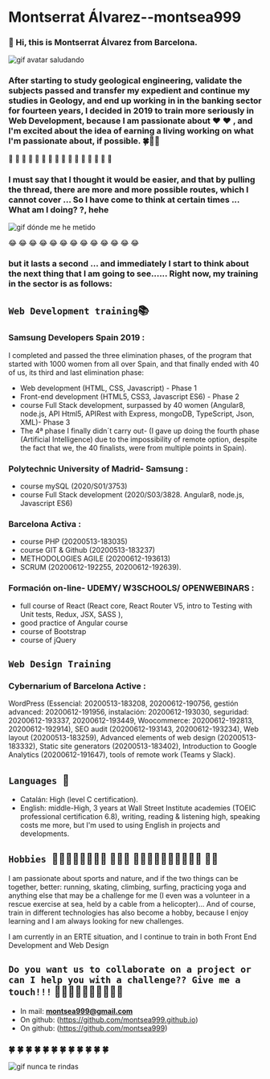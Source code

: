 # Montserrat Álvarez--montsea999

### 👋 Hi, this is Montserrat Álvarez from Barcelona. 

![gif avatar saludando](https://github.com/montsea999/inspirations/blob/master/assets/gifavatar.gif) 

### After starting to study geological engineering, validate the subjects passed and transfer my expedient and continue my studies in Geology, and end up working in in the banking sector for fourteen years, I decided in 2019 to train more seriously in Web Development, because I am passionate about ❤️ ❤️ , and I'm excited about the idea of earning a living working on what I'm passionate about, if possible. 🍀🤞🙂 



🚀 🚀 🚀 🚀 🚀 🚀 🚀 🚀 🚀 🚀 🚀 🚀 🚀 🚀 🚀 🚀 



### I must say that I thought it would be easier, and that by pulling the thread, there are more and more possible routes, which I cannot cover ... So I have come to think at certain times ... What am I doing? ?, hehe‍


![gif dónde me he metido](https://github.com/montsea999/inspirations/blob/master/assets/gifAvatarYes.gif) 


😂  😂 😂 😂  😂 😂 😂  😂 😂 😂  😂 😂 😂


### but it lasts a second ... and immediately I start to think about the next thing that I am going to see...... Right now, my training in the sector is as follows:

## `Web Development training`📚

### Samsung Developers Spain 2019 : 
I completed and passed the three elimination phases, of the program that started with 1000 women from all over Spain, and that finally ended with 40 of us, its third and last elimination phase:
- Web development (HTML, CSS, Javascript) - Phase 1
- Front-end development (HTML5, CSS3, Javascript ES6) - Phase 2
- course Full Stack development, surpassed by 40 women (Angular8, node.js, API Html5, APIRest with Express, mongoDB, TypeScript, Json, XML)- Phase 3
- The 4ª phase I finally didn´t carry out- (I gave up doing the fourth phase (Artificial Intelligence) due to the impossibility of remote option, despite the fact that we, the 40 finalists, were from multiple points in Spain).

### Polytechnic University of Madrid- Samsung : 
- course mySQL (2020/S01/3753)
- course Full Stack development (2020/S03/3828. Angular8, node.js, Javascript ES6)

### Barcelona Activa : 
- course PHP (20200513-183035) 
- course GIT & Github (20200513-183237) 
- METHODOLOGIES AGILE (20200612-193613) 
- SCRUM (20200612-192255, 20200612-192639). 

### Formación on-line- UDEMY/ W3SCHOOLS/ OPENWEBINARS : 
- full course of React (React core, React Router V5, intro to Testing with Unit tests, Redux, JSX, SASS ), 
- good practice of Angular course
- course of Bootstrap
- course of jQuery

## `Web Design Training`
### Cybernarium of Barcelona Active : 
WordPress (Essencial: 20200513-183208, 20200612-190756, gestión advanced: 20200612-191956, instalación: 20200612-193030, seguridad: 20200612-193337, 20200612-193449, Woocommerce: 20200612-192813, 20200612-192914), SEO audit (20200612-193143, 20200612-193234), Web layout (20200513-183259), Advanced elements of web design (20200513-183332), Static site generators (20200513-183402), Introduction to Google Analytics (20200612-191647), tools of remote work (Teams y Slack).

## `Languages `🎤
- Catalán: High (level C certification).
- English: middle-High, 3 years at Wall Street Institute academies (TOEIC professional certification 6.8), writing, reading & listening high, speaking costs me more, but I'm used to using English in projects and developments.

## `Hobbies `🤿🏄‍♀‍🧗🏼‍♀‍🎷💃 🧘‍♀‍🏀 🤸‍♀‍🤿🏄‍♀‍🧗🏼‍♀‍🎷💃 🧘‍♀‍
I am passionate about sports and nature, and if the two things can be together, better: running, skating, climbing, surfing, practicing yoga and anything else that may be a challenge for me (I even was a volunteer in a rescue exercise at sea, held by a cable from a helicopter)... And of course, train in different technologies has also become a hobby, because I enjoy learning and I am always looking for new challenges.

I am currently in an ERTE situation, and I continue to train in both Front End Development and Web Design

## `Do you want us to collaborate on a project or can I help you with a challenge?? Give me a touch!!!` 🚀🚀🚀🚀🚀🚀🚀🚀🚀🚀
- In mail: **montsea999@gmail.com**
- On github: (https://github.com/montsea999.github.io)
- On github: (https://github.com/montsea999)

###  🍀  🍀  🍀  🍀  🍀  🍀  🍀  🍀  🍀  🍀  🍀  🍀 

![gif nunca te rindas](https://github.com/montsea999/inspirations/blob/master/assets/caracol.gif) 



